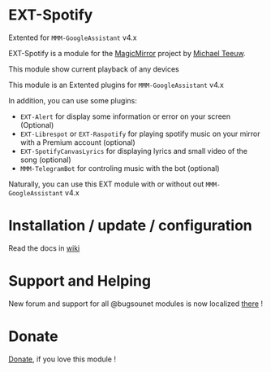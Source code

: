 # EXT-Spotify

Extented for `MMM-GoogleAssistant` v4.x

EXT-Spotify is a module for the [MagicMirror](https://github.com/MichMich/MagicMirror) project by [Michael Teeuw](https://github.com/MichMich).

This module show current playback of any devices

This module is an Extented plugins for `MMM-GoogleAssistant` v4.x

In addition, you can use some plugins:
 * `EXT-Alert` for display some information or error on your screen (Optional)
 * `EXT-Librespot` or `EXT-Raspotify` for playing spotify music on your mirror with a Premium account (optional)
 * `EXT-SpotifyCanvasLyrics` for displaying lyrics and small video of the song (optional)
 * `MMM-TelegramBot` for controling music with the bot (optional)

Naturally, you can use this EXT module with or without out `MMM-GoogleAssistant` v4.x

# Installation / update / configuration

Read the docs in [wiki](https://wiki.bugsounet.fr/EXT-Spotify)

# Support and Helping
New forum and support for all @bugsounet modules is now localized [there](https://forum.bugsounet.fr) !

# Donate
 [Donate](https://www.paypal.com/cgi-bin/webscr?cmd=_s-xclick&hosted_button_id=TTHRH94Y4KL36&source=url), if you love this module !
